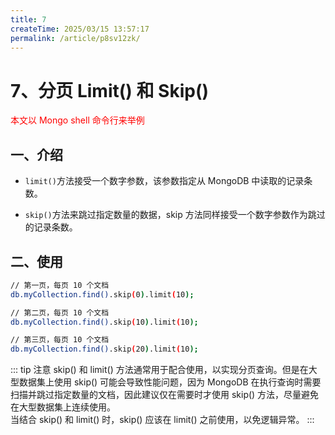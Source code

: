 ```yaml
---
title: 7
createTime: 2025/03/15 13:57:17
permalink: /article/p8sv12zk/
---
```

# 7、分页 Limit() 和 Skip()

<font color='red'>本文以 Mongo shell 命令行来举例</font>

## 一、介绍

- `limit()`方法接受一个数字参数，该参数指定从 MongoDB 中读取的记录条数。

- `skip()`方法来跳过指定数量的数据，skip 方法同样接受一个数字参数作为跳过的记录条数。

## 二、使用

```bash
// 第一页，每页 10 个文档
db.myCollection.find().skip(0).limit(10);

// 第二页，每页 10 个文档
db.myCollection.find().skip(10).limit(10);

// 第三页，每页 10 个文档
db.myCollection.find().skip(20).limit(10);
```

::: tip 注意
skip() 和 limit() 方法通常用于配合使用，以实现分页查询。但是在大型数据集上使用 skip() 可能会导致性能问题，因为 MongoDB 在执行查询时需要扫描并跳过指定数量的文档，因此建议仅在需要时才使用 skip() 方法，尽量避免在大型数据集上连续使用。  
当结合 skip() 和 limit() 时，skip() 应该在 limit() 之前使用，以免逻辑异常。
:::
